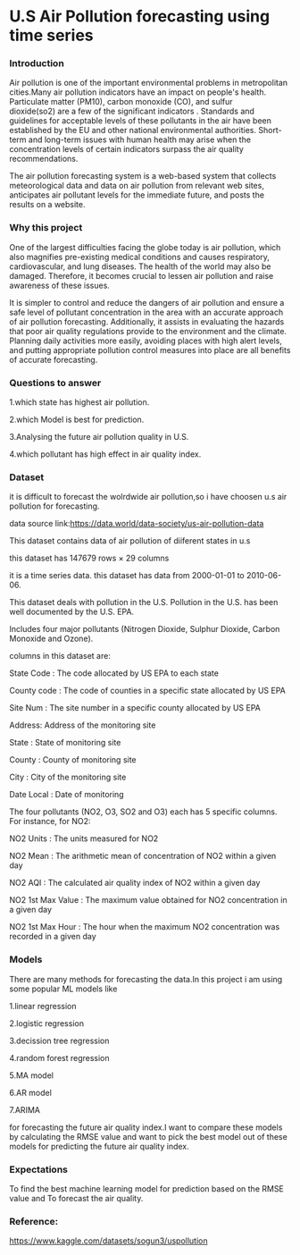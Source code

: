 # U.S Air Pollution forecasting using time series

### Introduction

Air pollution is one of the important environmental problems in metropolitan cities.Many air pollution indicators have an impact on people's health. Particulate matter (PM10), carbon monoxide (CO), and sulfur dioxide(so2) are a few of the significant indicators . Standards and guidelines for acceptable levels of these pollutants in the air have been established by the EU and other national environmental authorities. Short-term and long-term issues with human health may arise when the concentration levels of certain indicators surpass the air quality recommendations.

The air pollution forecasting system is a web-based system that collects meteorological data and data on air pollution from relevant web sites, anticipates air pollutant levels for the immediate future, and posts the results on a website.

### Why this project

One of the largest difficulties facing the globe today is air pollution, which also magnifies pre-existing medical conditions and causes respiratory, cardiovascular, and lung diseases. The health of the world may also be damaged. Therefore, it becomes crucial to lessen air pollution and raise awareness of these issues.

It is simpler to control and reduce the dangers of air pollution and ensure a safe level of pollutant concentration in the area with an accurate approach of air pollution forecasting. Additionally, it assists in evaluating the hazards that poor air quality regulations provide to the environment and the climate. Planning daily activities more easily, avoiding places with high alert levels, and putting appropriate pollution control measures into place are all benefits of accurate forecasting.


### Questions to answer

1.which state has highest air pollution.

2.which Model is best for prediction.

3.Analysing the future air pollution quality in U.S.

4.which pollutant has high effect in air quality index.



### Dataset

it is difficult to forecast the wolrdwide air pollution,so i have choosen u.s air pollution for forecasting.


data source link:https://data.world/data-society/us-air-pollution-data

This dataset contains data of air pollution of diiferent states in u.s

this dataset has 147679 rows × 29 columns

it is a time series data. this dataset has data from 2000-01-01 to 2010-06-06.

This dataset deals with pollution in the U.S. Pollution in the U.S. has been well documented by the U.S. EPA.

Includes four major pollutants (Nitrogen Dioxide, Sulphur Dioxide, Carbon Monoxide and Ozone).
 
columns in this dataset are:

State Code : The code allocated by US EPA to each state

County code : The code of counties in a specific state allocated by US EPA

Site Num : The site number in a specific county allocated by US EPA

Address: Address of the monitoring site

State : State of monitoring site

County : County of monitoring site

City : City of the monitoring site

Date Local : Date of monitoring

The four pollutants (NO2, O3, SO2 and O3) each has 5 specific columns. For instance, for NO2:

NO2 Units : The units measured for NO2

NO2 Mean : The arithmetic mean of concentration of NO2 within a given day

NO2 AQI : The calculated air quality index of NO2 within a given day

NO2 1st Max Value : The maximum value obtained for NO2 concentration in a given day

NO2 1st Max Hour : The hour when the maximum NO2 concentration was recorded in a given day

### Models 
There are many methods for forecasting the data.In this project i am using some popular ML models like 

1.linear regression

2.logistic regression

3.decission tree regression

4.random forest regression

5.MA model 

6.AR model

7.ARIMA


for forecasting the future air quality index.I want to compare these models by calculating the RMSE value and want to pick the best model out of these models for predicting the future air quality index.


### Expectations
To find the best machine learning model for prediction based on the RMSE value and To forecast the air quality.


### Reference:
https://www.kaggle.com/datasets/sogun3/uspollution
